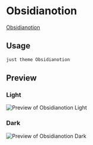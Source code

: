 # Obsidianotion

[Obsidianotion](https://diegoeis.com)

## Usage

```bash
just theme Obsidianotion
```

## Preview

### Light

![Preview of Obsidianotion Light](preview-light.png)

### Dark

![Preview of Obsidianotion Dark](preview-dark.png)
